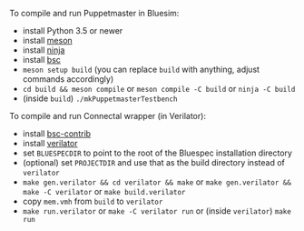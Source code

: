 To compile and run Puppetmaster in Bluesim:
- install Python 3.5 or newer
- install [meson](https://mesonbuild.com/)
- install [ninja](https://ninja-build.org/)
- install [bsc](https://github.com/B-Lang-org/bsc)
- `meson setup build` (you can replace `build` with anything, adjust commands accordingly)
- `cd build && meson compile`
  or `meson compile -C build`
  or `ninja -C build`
- (inside `build`) `./mkPuppetmasterTestbench`

To compile and run Connectal wrapper (in Verilator):
- install [bsc-contrib](https://github.com/B-Lang-org/bsc-contrib)
- install [verilator](https://www.veripool.org/wiki/verilator)
- set `BLUESPECDIR` to point to the root of the Bluespec installation directory
- (optional) set `PROJECTDIR` and use that as the build directory instead of `verilator`
- `make gen.verilator && cd verilator && make`
  or `make gen.verilator && make -C verilator`
  or `make build.verilator`
- copy `mem.vmh` from `build` to `verilator`
- `make run.verilator`
  or `make -C verilator run`
  or (inside `verilator`) `make run`
